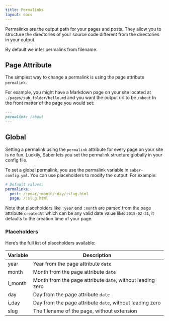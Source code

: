 ```yaml
---
title: Permalinks
layout: docs
---
```


Permalinks are the output path for your pages and posts. They allow you to structure the directories of your source code different from the directories in your output.

By default we infer permalink from filename.

## Page Attribute

The simplest way to change a permalink is using the page attribute `permalink`.

For example, you might have a Markdown page on your site located at `./pages/sub_folder/hello.md` and you want the output url to be `/about` In the front matter of the page you would set:

```markdown
---
permalink: /about
---
```

## Global

Setting a permalink using the `permalink` attribute for every page on your site is no fun. Luckily, Saber lets you set the permalink structure globally in your config file.

To set a global permalink, you use the permalink variable in `saber-config.yml`. You can use placeholders to modify the output. For example:

```yaml
# Default values:
permalinks:
  post: /:year/:month/:day/:slug.html
  page: /:slug.html
```

Note that placeholders like `:year` and `:month` are parsed from the page attribute `createdAt` which can be any valid date value like: `2015-02-31`, it defaults to the creation time of your page.

### Placeholders

Here’s the full list of placeholders available:

| Variable | Description                                                |
| -------- | ---------------------------------------------------------- |
| year     | Year from the page attribute `date`                        |
| month    | Month from the page attribute `date`                       |
| i_month  | Month from the page attribute `date`, without leading zero |
| day      | Day from the page attribute `date`                         |
| i_day    | Day from the page attribute `date`, without leading zero   |
| slug     | The filename of the page, without extension                |
